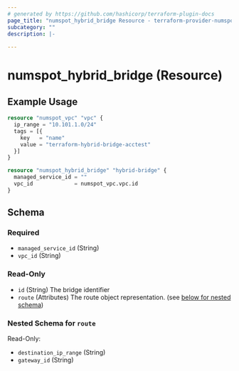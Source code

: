 ```yaml
---
# generated by https://github.com/hashicorp/terraform-plugin-docs
page_title: "numspot_hybrid_bridge Resource - terraform-provider-numspot"
subcategory: ""
description: |-
  
---
```


# numspot_hybrid_bridge (Resource)



## Example Usage

```terraform
resource "numspot_vpc" "vpc" {
  ip_range = "10.101.1.0/24"
  tags = [{
    key   = "name"
    value = "terraform-hybrid-bridge-acctest"
  }]
}

resource "numspot_hybrid_bridge" "hybrid-bridge" {
  managed_service_id = ""
  vpc_id             = numspot_vpc.vpc.id
}
```

<!-- schema generated by tfplugindocs -->
## Schema

### Required

- `managed_service_id` (String)
- `vpc_id` (String)

### Read-Only

- `id` (String) The bridge identifier
- `route` (Attributes) The route object representation. (see [below for nested schema](#nestedatt--route))

<a id="nestedatt--route"></a>
### Nested Schema for `route`

Read-Only:

- `destination_ip_range` (String)
- `gateway_id` (String)
